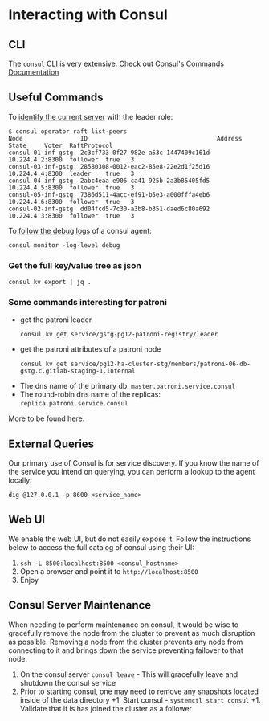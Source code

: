 # Interacting with Consul

## CLI

The `consul` CLI is very extensive.  Check out [Consul's Commands Documentation](https://www.consul.io/commands)

## Useful Commands

To [identify the current server](https://www.consul.io/commands/operator/raft) with the leader role:
```
$ consul operator raft list-peers
Node                ID                                    Address          State     Voter  RaftProtocol
consul-01-inf-gstg  2c3cf733-0f27-982e-a53c-1447409c161d  10.224.4.2:8300  follower  true   3
consul-03-inf-gstg  28580308-0012-eac2-85e8-22e2d1f25d16  10.224.4.4:8300  leader    true   3
consul-04-inf-gstg  2abc4eaa-e906-ca41-925b-2a3b85405fd5  10.224.4.5:8300  follower  true   3
consul-05-inf-gstg  7386d511-4acc-ef91-b5e3-a000fffa4eb6  10.224.4.6:8300  follower  true   3
consul-02-inf-gstg  dd04fcd5-7c30-a3b8-b351-daed6c80a692  10.224.4.3:8300  follower  true   3
```

To [follow the debug logs](https://www.consul.io/commands/monitor) of a consul agent:
```
consul monitor -log-level debug
```

### Get the full key/value tree as json

```
consul kv export | jq .
```

### Some commands interesting for patroni

* get the patroni leader
  ```
  consul kv get service/gstg-pg12-patroni-registry/leader
  ```
* get the patroni attributes of a patroni node
  ```
  consul kv get service/pg12-ha-cluster-stg/members/patroni-06-db-gstg.c.gitlab-staging-1.internal
  ```
* The dns name of the primary db: `master.patroni.service.consul`
* The round-robin dns name of the replicas: `replica.patroni.service.consul`

More to be found [here](../pgbouncer/patroni-consul-postgres-pgbouncer-interactions.md).

## External Queries

Our primary use of Consul is for service discovery.  If you know the name of the
service you intend on querying, you can perform a lookup to the agent locally:

```
dig @127.0.0.1 -p 8600 <service_name>
```

## Web UI

We enable the web UI, but do not easily expose it.  Follow the instructions
below to access the full catalog of consul using their UI:

1. `ssh -L 8500:localhost:8500 <consul_hostname>`
1. Open a browser and point it to `http://localhost:8500`
1. Enjoy

## Consul Server Maintenance

When needing to perform maintenance on consul, it would be wise to gracefully
remove the node from the cluster to prevent as much disruption as possible.
Removing a node from the cluster prevents any node from connecting to it and
brings down the service preventing failover to that node.

1. On the consul server `consul leave` - This will gracefully leave and shutdown
   the consul service
1. Prior to starting consul, one may need to remove any snapshots located inside
   of the data directory
+1. Start consul - `systemctl start consul`
+1. Validate that it is has joined the cluster as a follower
